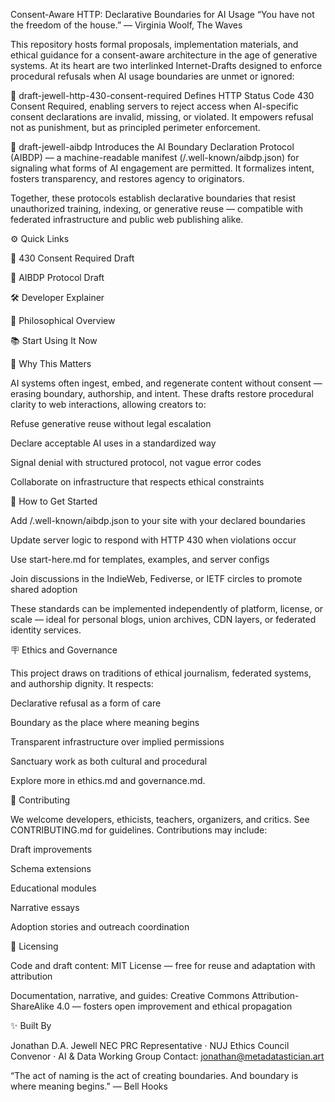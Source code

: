 Consent-Aware HTTP: Declarative Boundaries for AI Usage
“You have not the freedom of the house.” — Virginia Woolf, The Waves

This repository hosts formal proposals, implementation materials, and ethical guidance for a consent-aware architecture in the age of generative systems. At its heart are two interlinked Internet-Drafts designed to enforce procedural refusals when AI usage boundaries are unmet or ignored:

🚦 draft-jewell-http-430-consent-required
Defines HTTP Status Code 430 Consent Required, enabling servers to reject access when AI-specific consent declarations are invalid, missing, or violated. It empowers refusal not as punishment, but as principled perimeter enforcement.

🧭 draft-jewell-aibdp
Introduces the AI Boundary Declaration Protocol (AIBDP) — a machine-readable manifest (/.well-known/aibdp.json) for signaling what forms of AI engagement are permitted. It formalizes intent, fosters transparency, and restores agency to originators.

Together, these protocols establish declarative boundaries that resist unauthorized training, indexing, or generative reuse — compatible with federated infrastructure and public web publishing alike.



⚙️ Quick Links

📜 430 Consent Required Draft

📜 AIBDP Protocol Draft

🛠 Developer Explainer

🧠 Philosophical Overview

📚 Start Using It Now

🌱 Why This Matters

AI systems often ingest, embed, and regenerate content without consent — erasing boundary, authorship, and intent. These drafts restore procedural clarity to web interactions, allowing creators to:

Refuse generative reuse without legal escalation

Declare acceptable AI uses in a standardized way

Signal denial with structured protocol, not vague error codes

Collaborate on infrastructure that respects ethical constraints

🧩 How to Get Started

Add /.well-known/aibdp.json to your site with your declared boundaries

Update server logic to respond with HTTP 430 when violations occur

Use start-here.md for templates, examples, and server configs

Join discussions in the IndieWeb, Fediverse, or IETF circles to promote shared adoption

These standards can be implemented independently of platform, license, or scale — ideal for personal blogs, union archives, CDN layers, or federated identity services.

🪧 Ethics and Governance

This project draws on traditions of ethical journalism, federated systems, and authorship dignity. It respects:

Declarative refusal as a form of care

Boundary as the place where meaning begins

Transparent infrastructure over implied permissions

Sanctuary work as both cultural and procedural

Explore more in ethics.md and governance.md.

👥 Contributing

We welcome developers, ethicists, teachers, organizers, and critics. See CONTRIBUTING.md for guidelines. Contributions may include:

Draft improvements

Schema extensions

Educational modules

Narrative essays

Adoption stories and outreach coordination

🧾 Licensing

Code and draft content: 
MIT License — free for reuse and adaptation with attribution

Documentation, narrative, and guides: 
Creative Commons Attribution-ShareAlike 4.0 — fosters open improvement and ethical propagation

✨ Built By

Jonathan D.A. Jewell NEC PRC Representative 
· NUJ Ethics Council Convenor 
· AI & Data Working Group 
Contact: jonathan@metadatastician.art

“The act of naming is the act of creating boundaries. And boundary is where meaning begins.” — Bell Hooks
